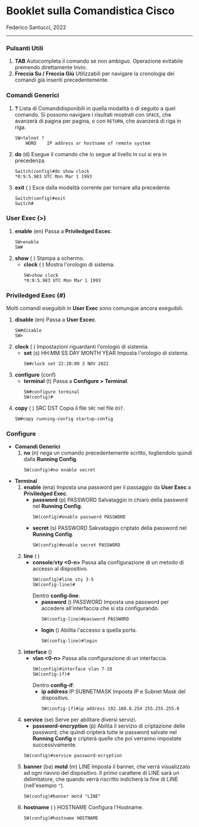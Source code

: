 # Booklet sulla Comandistica Cisco
Federico Santucci, 2022
***
### Pulsanti Utili
1. **TAB**
    Autocompleta il comando se non ambiguo. Operazione evitabile premendo direttamente Invio.
2. **Freccia Su / Freccia Giù**
    Utilizzabili per navigare la cronologia dei comandi già inseriti precedentemente.
### Comandi Generici
1. **?**
Lista di Comandidisponibili in quella modalità o di seguito a quel comando. Si possono navigare i risultati mostrati con `SPACE`, che avanzerà di pagina per pagina, o con `RETURN`, che avanzerà di riga in riga.
    ```
    SW>telnet ?
        WORD    IP address or hostname of remote system
    ```
2. **do** (d)
Esegue il comando che lo segue al livello in cui si era in precedenza.
    ```
    Switch(config)#do show clock
    *0:9:5.983 UTC Mon Mar 1 1993
    ```
3. **exit** ( )
Esce dalla modalità corrente per tornare alla precedente.
    ```
    Switch(config)#exit
    Switch#
    ```
 
### User Exec (>)
1. **enable** (en)
    Passa a **Priviledged Excec**.
    ```
    SW>enable
    SW#
    ```
2. **show** ( )
    Stampa a schermo.
    - **clock** ( )
        Mostra l'orologio di sistema.
        ```
        SW>show clock
        *0:9:5.983 UTC Mon Mar 1 1993
        ```

### Priviledged Exec (#)
Molti comandi eseguibili in **User Exec** sono comunque ancora eseguibili.
1. **disable** (en)
    Passa a **User Excec**.
    ```
    SW#disable
    SW>
    ```
2. **clock** ( )
    Impostazioni riguardanti l'orologio di sistemia.
    - **set** (s) HH:MM:SS DAY MONTH YEAR
        Imposta l'orologio di sistema.
        ```
        SW#clock set 22:20:00 3 NOV 2022
        ```
3. **configure** (conf)
    -  **terminal** (t)
        Passa a **Configure > Terminal**.
        ```
        SW#configure terminal
        SW(config)#
        ```
4. **copy** ( ) SRC DST
    Copia il file `SRC` nel file `DST`.
   ```
   SW#copy running-config startup-config
   ```
   
### Configure
- **Comandi Generici**
    1. **no** (n)
        nega un comando precedentemente scritto, togliendolo quindi dalla **Running Config**.
        ```
        SW(config)#no enable secret
        ```
- **Terminal**
    1. **enable** (ena)
    Imposta una password per il passaggio da **User Exec** a **Priviledged Exec**.
        - **password** \(p\) PASSWORD
            Salvataggio in chiaro della password nel **Running Config**.
            ```
            SW(config)#enable password PASSWORD
            ```
        - **secret** (s) PASSWORD
            Sakvataggio criptato della password nel **Running Config**.
            ```
            SW(config)#enable secret PASSWORD
    2. **line** ( )
        - **console**/**vty <0-n>**
            Passa alla configurazione di un metodo di accesso al dispositivo.
            ```
            SW(config)#line vty 3-5
            SW(config-line)#
            ```
            Dentro **config-line**:
            - **password** () PASSWORD
                Imposta una password per accedere all'interfaccia che si sta configurando.
                ```
                SW(config-line)#password PASSWORD
                ```
            - **login** ()
                Abilita l'accesso a quella porta.
                ```
                SW(config-line)#login
                ```
    3. **interface** () 
        - **vlan <0-n>**
            Passa alla configurazione di un interfaccia.
            ```
            SW(config)#interface vlan 7-10
            SW(config-if)#
            ```
            Dentro **config-if**:
            - **ip address** IP SUBNETMASK
            Imposta IP e Subnet Mask del dispositivo.
                ```
                SW(config-if)#ip address 192.168.0.254 255.255.255.0
                ```
    4. **service** (se)
        Serve per abilitare diversi servizi.
        - **password-encryption** \(p\)
            Abilita il servizio di criptazione delle password, che quindi cripterà tutte le password salvate nel **Running Config** e cripterà quelle che poi verranno impostate successivamente.
         ```
        SW(config)#service password-ecryption
        ```
    5. **banner** (ba) **motd** (m) LINE
        Imposta il banner, che verrà visualizzato ad ogni riavvio del dispositivo. Il primo carattere di LINE sarà un delimitatore, che quando verrà riscritto indicherà la fine di LINE (nell'esempio `"`).
        ```
        SW(config)#banner motd "LINE"
        ```
    6. **hostname** ( ) HOSTNAME
        Configura l'Hostname.
        ```
        SW(config)#hostname HOSTNAME
        ```
